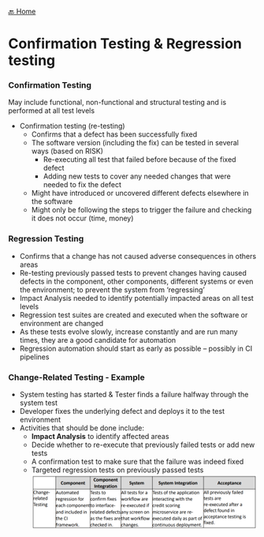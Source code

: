 [🔙 Home](../home.md)

# Confirmation Testing & Regression testing

### Confirmation Testing
May include functional, non-functional and structural testing and is performed at all test levels

* Confirmation testing (re-testing)
  * Confirms that a defect has been successfully fixed
  * The software version (including the fix) can be tested in several ways (based on RISK)
    * Re-executing all test that failed before because of the fixed defect
    * Adding new tests to cover any needed changes that were needed to fix the defect
  * Might have introduced or uncovered different defects elsewhere in the software
  * Might only be following the steps to trigger the failure and checking it does not occur (time, money)

### Regression Testing
* Confirms that a change has not caused adverse consequences in others areas
* Re-testing previously passed tests to prevent changes having caused defects in the component, other components, different systems or even the environment; to prevent the system from ‘regressing’
* Impact Analysis needed to identify potentially impacted areas on all test levels
* Regression test suites are created and executed when the software or environment are changed
* As these tests evolve slowly, increase constantly and are run many times, they are a good candidate for automation
* Regression automation should start as early as possible – possibly in CI pipelines

### Change-Related Testing - Example
* System testing has started & Tester finds a failure halfway through the system test
* Developer fixes the underlying defect and deploys it to the test environment
* Activities that should be done include:
  *  **Impact Analysis** to identify affected areas
  * Decide whether to re-execute that previously failed tests or add new tests
  * A confirmation test to make sure that the failure was indeed fixed
  * Targeted regression tests on previously passed tests
![image21.png](assets/image21.png)